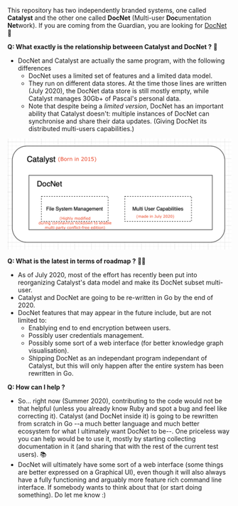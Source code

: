 
This repository has two independently branded systems, one called **Catalyst** and the other one called **DocNet** (Multi-user **Doc**umentation **Net**work). If you are coming from the Guardian, you are looking for [DocNet](documentation/DocNet.md) 🙂


**Q: What exactly is the relationship betweeen Catalyst and DocNet ?** 🤔

- DocNet and Catalyst are actually the same program, with the following differences 
	- DocNet uses a limited set of features and a limited data model.
	- They run on different data stores. At the time those lines are written (July 2020), the DocNet data store is still mostly empty, while Catalyst manages 30Gb+ of Pascal's personal data.
	- Note that despite being a *limited version*, DocNet has an important ability that Catalyst doesn't: multiple instances of DocNet can synchronise and share their data updates. (Giving DocNet its distributed multi-users capabilities.) 

![](documentation/images/1595879632.png)

**Q: What is the latest in terms of roadmap ?** 👩‍💻

- As of July 2020, most of the effort has recently been put into reorganizing Catalyst's data model and make its DocNet subset multi-user. 
- Catalyst and DocNet are going to be re-written in Go by the end of 2020.
- DocNet features that may appear in the future include, but are not limited to:
	- Enablying end to end encryption between users.
	- Possibly user credentials management. 
	- Possibly some sort of a web interface (for better knowledge graph visualisation).
	- Shipping DocNet as an independant program independant of Catalyst, but this will only happen after the entire system has been rewritten in Go.

**Q: How can I help ?** 

- So... right now (Summer 2020), contributing to the code would not be that helpful (unless you already know Ruby and spot a bug and feel like correcting it). Catalyst (and DocNet inside it) is going to be rewritten from scratch in Go --a much better language and much better ecosystem for what I ultimately want DocNet to be--. One priceless way you can help would be to use it, mostly by starting collecting documentation in it (and sharing that with the rest of the current test users). 📚
- DocNet will ultimately have some sort of a web interface (some things are better expressed on a Graphical UI), even though it will also always have a fully functioning and arguably more feature rich command line interface. If somebody wants to think about that (or start doing something). Do let me know :)
